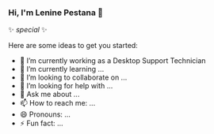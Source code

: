 ### Hi, I'm Lenine Pestana 👋


✨ _special_ ✨ 

Here are some ideas to get you started:

- 🔭 I’m currently working as a Desktop Support Technician
- 🌱 I’m currently learning ...
- 👯 I’m looking to collaborate on ...
- 🤔 I’m looking for help with ...
- 💬 Ask me about ...
- 📫 How to reach me: ...
- 😄 Pronouns: ...
- ⚡ Fun fact: ...

